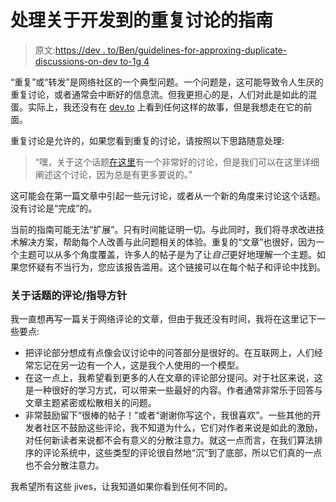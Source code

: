 # 处理关于开发到的重复讨论的指南

> 原文:[https://dev . to/Ben/guidelines-for-approxing-duplicate-discussions-on-dev to-1g 4](https://dev.to/ben/guidelines-for-approaching-duplicate-discussions-on-devto-1g4)

“重复”或“转发”是网络社区的一个典型问题。一个问题是，这可能导致令人生厌的重复讨论，或者通常会中断好的信息流。但我更担心的是，人们对此是如此的混蛋。实际上，我还没有在 [dev.to](https://dev.to/) 上看到任何这样的故事，但是我想走在它的前面。

重复讨论是允许的，如果您看到重复的讨论，请按照以下思路随意处理:

> “嘿，关于这个话题[在这里](#)有一个非常好的讨论，但是我们可以在这里详细阐述这个讨论，因为总是有更多要说的。”

这可能会在第一篇文章中引起一些元讨论，或者从一个新的角度来讨论这个话题。没有讨论是“完成”的。

当前的指南可能无法“扩展”。只有时间能证明一切。与此同时，我们将寻求改进技术解决方案，帮助每个人改善与此问题相关的体验。重复的“文章”也很好，因为一个主题可以从多个角度覆盖，许多人的帖子是为了让*自己*更好地理解一个主题。如果您怀疑有不当行为，您应该报告滥用。这个链接可以在每个帖子和评论中找到。

### [](#on-the-topic-of-commentsguidelines)关于话题的评论/指导方针

我一直想再写一篇关于网络评论的文章，但由于我还没有时间，我将在这里记下一些要点:

*   把评论部分想成有点像会议讨论中的问答部分是很好的。在互联网上，人们经常忘记在另一边有一个人，这是我个人使用的一个模型。
*   在这一点上，我希望看到更多的人在文章的评论部分提问。对于社区来说，这是一种很好的学习方式，可以带来一些最好的内容。作者通常非常乐于回答与文章主题紧密或松散相关的问题。
*   非常鼓励留下“很棒的帖子！”或者“谢谢你写这个，我很喜欢”。一些其他的开发者社区不鼓励这些评论，我不知道为什么，它们对作者来说是如此的激励，对任何新读者来说都不会有意义的分散注意力。就这一点而言，在我们算法排序的评论系统中，这些类型的评论很自然地“沉”到了底部，所以它们真的一点也不会分散注意力。

我希望所有这些 jives，让我知道如果你看到任何不同的。